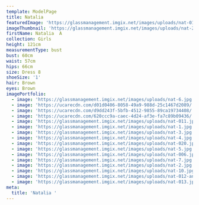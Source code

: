 ```yaml
---
template: ModelPage
title: Natalia
featuredImage: 'https://glassmanagement.imgix.net/images/uploads/nat-013.jpg'
imageThumbnail: 'https://glassmanagement.imgix.net/images/uploads/nat-2.jpg'
firstName: Natalia  A
collection: Girls
height: 121cm
measurementType: bust
bust: 60cm
waist: 57cm
hips: 66cm
size: Dress 8
shoeSize: '1'
hair: Brown
eyes: Brown
imagePortfolio:
  - image: 'https://glassmanagement.imgix.net/images/uploads/nat-6.jpg'
  - image: 'https://ucarecdn.com/d01d0406-8058-49a9-988d-25c1467d2089/'
  - image: 'https://ucarecdn.com/d9dd243f-5bfb-4512-9855-89ca19734408/'
  - image: 'https://ucarecdn.com/620ccc9a-caec-4d24-af3e-fa7c89b09436/'
  - image: 'https://glassmanagement.imgix.net/images/uploads/nat-011.jpg'
  - image: 'https://glassmanagement.imgix.net/images/uploads/nat-1.jpg'
  - image: 'https://glassmanagement.imgix.net/images/uploads/nat-3.jpg'
  - image: 'https://glassmanagement.imgix.net/images/uploads/nat-4.jpg'
  - image: 'https://glassmanagement.imgix.net/images/uploads/nat-020.jpg'
  - image: 'https://glassmanagement.imgix.net/images/uploads/nat-5.jpg'
  - image: 'https://glassmanagement.imgix.net/images/uploads/nat-006.jpg'
  - image: 'https://glassmanagement.imgix.net/images/uploads/nat-7.jpg'
  - image: 'https://glassmanagement.imgix.net/images/uploads/nat-2.jpg'
  - image: 'https://glassmanagement.imgix.net/images/uploads/nat-10.jpg'
  - image: 'https://glassmanagement.imgix.net/images/uploads/nat-012-angel.jpg'
  - image: 'https://glassmanagement.imgix.net/images/uploads/nat-013.jpg'
meta:
  title: 'Natalia '
---
```


